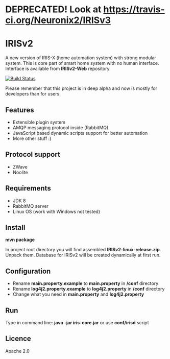 # DEPRECATED! Look at https://travis-ci.org/Neuronix2/IRISv3

# IRISv2

A new version of IRIS-X (home automation system) with strong modular system.
This is core part of smart home system with no human interface.
Interface is available from **IRISv2-Web** repository.

[![Build Status](https://travis-ci.org/Neuronix2/IRISv2.png?branch=master)](https://travis-ci.org/Neuronix2/IRISv2)

Please remember that this project is in deep alpha and now is mostly for developers than for users.

## Features

* Extensible plugin system
* AMQP messaging protocol inside (RabbitMQ)
* JavaScript based dynamic scripts support for better automation
* More other stuff :)

## Protocol support

* ZWave
* Noolite

## Requirements

* JDK 8
* RabbitMQ server
* Linux OS (work with Windows not tested)

## Install

**mvn package**

In project root directory you will find assembled **IRISv2-linux-release.zip**. Unpack them.
Database for IRISv2 will be created dynamically at first run.

## Configuration

* Rename **main.property.example** to **main.property** in **/conf** directory
* Rename **log4j2.property.example** to **log4j2.property** in **/conf** directory
* Change what you need in **main.property** and **log4j2.property**

## Run

Type in command line: **java -jar iris-core.jar** or use **conf/irisd** script

## Licence

Apache 2.0
